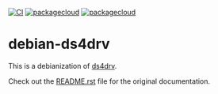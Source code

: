 [![CI](https://github.com/lpenz/debian-ds4drv/actions/workflows/ci.yml/badge.svg)](https://github.com/lpenz/debian-ds4drv/actions/workflows/ci.yml)
[![packagecloud](https://img.shields.io/badge/deb-packagecloud.io-844fec.svg)](https://packagecloud.io/app/lpenz/debian/search?q=ds4drv)
[![packagecloud](https://img.shields.io/badge/raspbian-packagecloud.io-844fec.svg)](https://packagecloud.io/app/lpenz/raspbian/search?q=ds4drv)

# debian-ds4drv

This is a debianization of [ds4drv](https://github.com/chrippa/ds4drv).

Check out the [README.rst](README.rst) file for the original documentation.
